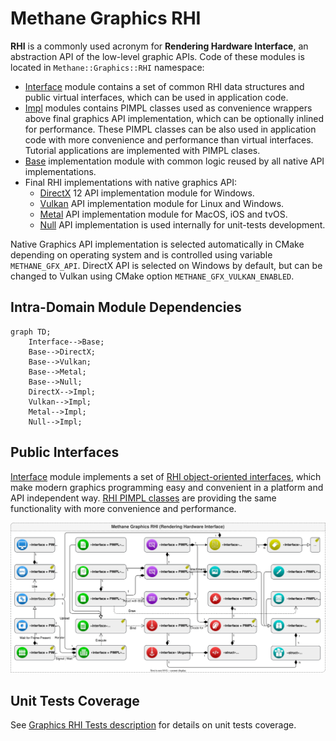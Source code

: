 # Methane Graphics RHI

**RHI** is a commonly used acronym for **Rendering Hardware Interface**,
an abstraction API of the low-level graphic APIs. Code of these modules is located in `Methane::Graphics::RHI` namespace:
- [Interface](Interface) module contains a set of common RHI data structures and
public virtual interfaces, which can be used in application code.
- [Impl](Impl) modules contains PIMPL classes used as convenience wrappers above
final graphics API implementation, which can be optionally inlined for performance.
These PIMPL classes can be also used in application code with more convenience and
performance than virtual interfaces. Tutorial applications are implemented with PIMPL clases.
- [Base](Base) implementation module with common logic reused by all native API implementations.
- Final RHI implementations with native graphics API:
  - [DirectX](DirectX) 12 API implementation module for Windows.
  - [Vulkan](Vulkan) API implementation module for Linux and Windows.
  - [Metal](Metal) API implementation module for MacOS, iOS and tvOS.
  - [Null](Null) API implementation is used internally for unit-tests development.

Native Graphics API implementation is selected automatically in CMake depending on
operating system and is controlled using variable `METHANE_GFX_API`.
DirectX API is selected on Windows by default, but can be changed to Vulkan
using CMake option `METHANE_GFX_VULKAN_ENABLED`.

## Intra-Domain Module Dependencies

```mermaid
graph TD;
    Interface-->Base;
    Base-->DirectX;
    Base-->Vulkan;
    Base-->Metal;
    Base-->Null;
    DirectX-->Impl;
    Vulkan-->Impl;
    Metal-->Impl;
    Null-->Impl;
```

## Public Interfaces

[Interface](Interface) module implements a set of [RHI object-oriented interfaces](Interface/Include/Methane/Graphics/RHI),
which make modern graphics programming easy and convenient in a platform and API independent way.
[RHI PIMPL classes](Impl/Methane/Graphics/RHI) are providing the same functionality with more convenience and performance.

![Graphics RHI Interfaces](../../../Docs/Diagrams/MethaneKit_Graphics_RHI.svg)

## Unit Tests Coverage

See [Graphics RHI Tests description](/Tests/Graphics/RHI/README.md) for details on unit tests coverage.
